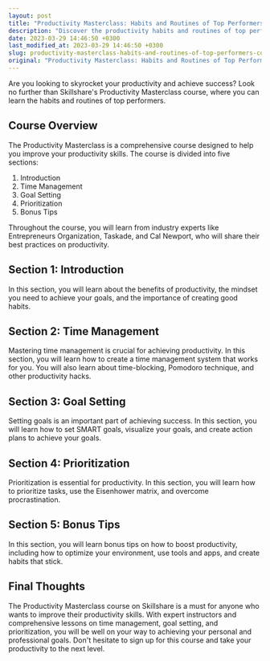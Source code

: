 ```yaml
---
layout: post
title: "Productivity Masterclass: Habits and Routines of Top Performers Course on Skillshare"
description: "Discover the productivity habits and routines of top performers with Skillshare's Productivity Masterclass. Learn time management, goal setting, and prioritization skills to achieve success in your personal and professional lives."
date: 2023-03-29 14:46:50 +0300
last_modified_at: 2023-03-29 14:46:50 +0300
slug: productivity-masterclass-habits-and-routines-of-top-performers-course-on-skillshare
original: "Productivity Masterclass: Habits and Routines of Top Performers course on Skillshare"
---
```

Are you looking to skyrocket your productivity and achieve success? Look no further than Skillshare's Productivity Masterclass course, where you can learn the habits and routines of top performers.

## Course Overview

The Productivity Masterclass is a comprehensive course designed to help you improve your productivity skills. The course is divided into five sections:

1. Introduction
2. Time Management
3. Goal Setting
4. Prioritization
5. Bonus Tips

Throughout the course, you will learn from industry experts like Entrepreneurs Organization, Taskade, and Cal Newport, who will share their best practices on productivity.

## Section 1: Introduction

In this section, you will learn about the benefits of productivity, the mindset you need to achieve your goals, and the importance of creating good habits.

## Section 2: Time Management

Mastering time management is crucial for achieving productivity. In this section, you will learn how to create a time management system that works for you. You will also learn about time-blocking, Pomodoro technique, and other productivity hacks.

## Section 3: Goal Setting

Setting goals is an important part of achieving success. In this section, you will learn how to set SMART goals, visualize your goals, and create action plans to achieve your goals.

## Section 4: Prioritization

Prioritization is essential for productivity. In this section, you will learn how to prioritize tasks, use the Eisenhower matrix, and overcome procrastination.

## Section 5: Bonus Tips

In this section, you will learn bonus tips on how to boost productivity, including how to optimize your environment, use tools and apps, and create habits that stick.

## Final Thoughts

The Productivity Masterclass course on Skillshare is a must for anyone who wants to improve their productivity skills. With expert instructors and comprehensive lessons on time management, goal setting, and prioritization, you will be well on your way to achieving your personal and professional goals. Don't hesitate to sign up for this course and take your productivity to the next level.